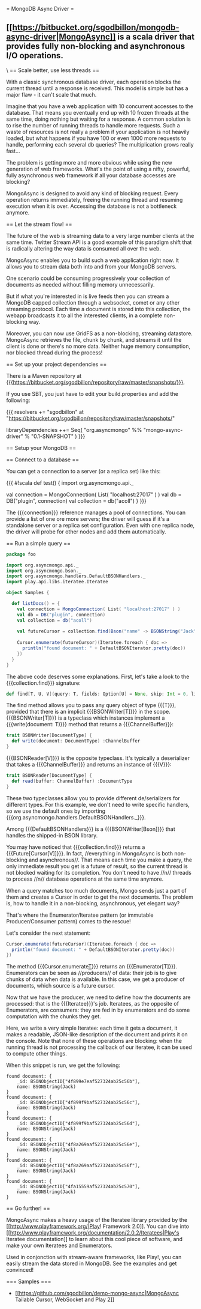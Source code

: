 = MongoDB Async Driver =

[[https://bitbucket.org/sgodbillon/mongodb-async-driver|MongoAsync]] is a scala driver that provides fully non-blocking and asynchronous I/O operations.
----
\\
== Scale better, use less threads ==

With a classic synchronous database driver, each operation blocks the current thread until a response is received. This model is simple but has a major flaw - it can't scale that much.

Imagine that you have a web application with 10 concurrent accesses to the database. That means you eventually end up with 10 frozen threads at the same time, doing nothing but waiting for a response. A common solution is to rise the number of running threads to handle more requests. Such a waste of resources is not really a problem if your application is not heavily loaded, but what happens if you have 100 or even 1000 more requests to handle, performing each several db queries? The multiplication grows really fast...

The problem is getting more and more obvious while using the new generation of web frameworks. What's the point of using a nifty, powerful, fully asynchronous web framework if all your database accesses are blocking?

MongoAsync is designed to avoid any kind of blocking request. Every operation returns immediately, freeing the running thread and resuming execution when it is over. Accessing the database is not a bottleneck anymore.

== Let the stream flow! ==

The future of the web is streaming data to a very large number clients at the same time. Twitter Stream API is a good example of this paradigm shift that is radically altering the way data is consumed all over the web.

MongoAsync enables you to build such a web application right now. It allows you to stream data both into and from your MongoDB servers.

One scenario could be consuming progressively your collection of documents as needed without filling memory unnecessarily.

But if what you're interested in is live feeds then you can stream a MongoDB capped collection through a websocket, comet or any other streaming protocol. Each time a document is stored into this collection, the webapp broadcasts it to all the interested clients, in a complete non-blocking way.

Moreover, you can now use GridFS as a non-blocking, streaming datastore. MongoAsync retrieves the file, chunk by chunk, and streams it until the client is done or there's no more data. Neither huge memory consumption, nor blocked thread during the process!

== Set up your project dependencies ==

There is a Maven repository at {{{https://bitbucket.org/sgodbillon/repository/raw/master/snapshots/}}}.

If you use SBT, you just have to edit your build.properties and add the following:

{{{
resolvers += "sgodbillon" at "https://bitbucket.org/sgodbillon/repository/raw/master/snapshots/"

libraryDependencies ++= Seq(
  "org.asyncmongo" %% "mongo-async-driver" % "0.1-SNAPSHOT"
)
}}}

== Setup your MongoDB ==

== Connect to a database ==

You can get a connection to a server (or a replica set) like this:

{{{
#!scala
def test() {
  import org.asyncmongo.api._

  val connection = MongoConnection( List( "localhost:27017" ) )
  val db = DB("plugin", connection)
  val collection = db("acoll")
}
}}}

The {{{connection}}} reference manages a pool of connections. You can provide a list of one ore more servers; the driver will guess if it's a standalone server or a replica set configuration. Even with one replica node, the driver will probe for other nodes and add them automatically.

== Run a simple query ==

```scala
package foo

import org.asyncmongo.api._
import org.asyncmongo.bson._
import org.asyncmongo.handlers.DefaultBSONHandlers._
import play.api.libs.iteratee.Iteratee

object Samples {

  def listDocs() = {
    val connection = MongoConnection( List( "localhost:27017" ) )
    val db = DB("plugin", connection)
    val collection = db("acoll")
    
    val futureCursor = collection.find(Bson("name" -> BSONString("Jack")))
    
    Cursor.enumerate(futureCursor)(Iteratee.foreach { doc =>
      println("found document: " + DefaultBSONIterator.pretty(doc))
    })
  }
}
```

The above code deserves some explanations.
First, let's take a look to the {{{collection.find}}} signature:

```scala
def find[T, U, V](query: T, fields: Option[U] = None, skip: Int = 0, limit: Int = 0, flags: Int = 0)(implicit writer: BSONWriter[T], writer2: BSONWriter[U], handler: BSONReaderHandler, reader: BSONReader[V]) :Future[Cursor[V]]
```

The find method allows you to pass any query object of type {{{T}}}, provided that there is an implicit {{{BSONWriter[T]}}} in the scope. {{{BSONWriter[T]}}} is a typeclass which instances implement a {{{write(document: T)}}} method that returns a {{{ChannelBuffer}}}:

```scala
trait BSONWriter[DocumentType] {
  def write(document: DocumentType) :ChannelBuffer
}
```

{{{BSONReader[V]}}} is the opposite typeclass. It's typically a deserializer that takes a {{{ChannelBuffer}}} and returns an instance of {{{V}}}:

```scala
trait BSONReader[DocumentType] {
  def read(buffer: ChannelBuffer) :DocumentType
}
```

These two typeclasses allow you to provide different de/serializers for different types.
For this example, we don't need to write specific handlers, so we use the default ones by importing {{{org.asyncmongo.handlers.DefaultBSONHandlers._}}}.

Among {{{DefaultBSONHandlers}}} is a {{{BSONWriter[Bson]}}} that handles the shipped-in BSON library.

You may have noticed that {{{collection.find}}} returns a {{{Future[Cursor[V]]}}}. In fact, //everything in MongoAsync is both non-blocking and asynchronous//. That means each time you make a query, the only immediate result you get is a future of result, so the current thread is not blocked waiting for its completion. You don't need to have //n// threads to process //n// database operations at the same time anymore.

When a query matches too much documents, Mongo sends just a part of them and creates a Cursor  in order to get the next documents. The problem is, how to handle it in a non-blocking, asynchronous, yet elegant way?

That's where the Enumerator/Iteratee pattern (or immutable Producer/Consumer pattern) comes to the rescue!

Let's consider the next statement:

```scala
Cursor.enumerate(futureCursor)(Iteratee.foreach { doc =>
  println("found document: " + DefaultBSONIterator.pretty(doc))
})
```

The method {{{Cursor.enumerate[T](Future[Cursor[T]])}}} returns an {{{Enumerator[T]}}}. Enumerators can be seen as //producers// of data: their job is to give chunks of data when data is available. In this case, we get a producer of documents, which source is a future cursor.

Now that we have the producer, we need to define how the documents are processed: that is the {{{Iteratee}}}'s job. Iteratees, as the opposite of Enumerators, are consumers: they are fed in by enumerators and do some computation with the chunks they get.

Here, we write a very simple Iteratee: each time it gets a document, it makes a readable, JSON-like description of the document and prints it on the console. Note that none of these operations are blocking: when the running thread is not processing the callback of our iteratee, it can be used to compute other things.

When this snippet is run, we get the following:

```
found document: {
	_id: BSONObjectID["4f899e7eaf527324ab25c56b"],
	name: BSONString(Jack)
}
found document: {
	_id: BSONObjectID["4f899f9baf527324ab25c56c"],
	name: BSONString(Jack)
}
found document: {
	_id: BSONObjectID["4f899f9baf527324ab25c56d"],
	name: BSONString(Jack)
}
found document: {
	_id: BSONObjectID["4f8a269aaf527324ab25c56e"],
	name: BSONString(Jack)
}
found document: {
	_id: BSONObjectID["4f8a269aaf527324ab25c56f"],
	name: BSONString(Jack)
}
found document: {
	_id: BSONObjectID["4fa15559af527324ab25c570"],
	name: BSONString(Jack)
}
```

== Go further! ==

MongoAsync makes a heavy usage of the Iteratee library provided by the [[http://www.playframework.org/|Play! Framework 2.0]]. You can dive into [[http://www.playframework.org/documentation/2.0.2/Iteratees|Play's Iteratee documentation]] to learn about this cool piece of software, and make your own Iteratees and Enumerators.

Used in conjonction with stream-aware frameworks, like Play!, you can easily stream the data stored in MongoDB. See the examples and get convinced!

=== Samples ===

* [[https://github.com/sgodbillon/demo-mongo-async|MongoAsync Tailable Cursor, WebSocket and Play 2]]

